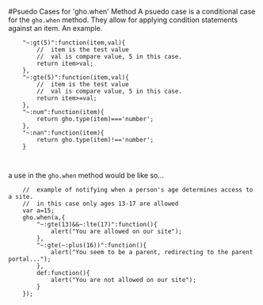 #Psuedo Cases for 'gho.when' Method
A psuedo case is a conditional case for the ```gho.when``` method. They allow for applying condition statements against an item. An example.

```
    "~:gt(5)":function(item,val){
        //  item is the test value
        //  val is compare value, 5 in this case.
        return item>val;
    },
    "~:gte(5)":function(item,val){
        //  item is the test value
        //  val is compare value, 5 in this case.
        return item>=val;
    },
    "~:num":function(item){
        return gho.type(item)==='number';
    },
    "~:nan":function(item){
        return gho.type(item)!=='number';
    }
    
    
```

a use in the ```gho.when``` method would be like so...

```
    //  example of notifying when a person's age determines access to a site.
    //  in this case only ages 13-17 are allowed
    var a=15;
    gho.when(a,{
        "~:gte(13)&&~:lte(17)":function(){
            alert("You are allowed on our site");
        },
        "~:gte(~:plus(16))":function(){
            alert("You seem to be a parent, redirecting to the parent portal...");
        },
        def:function(){
            alert("You are not allowed on our site");
        }
    });
```